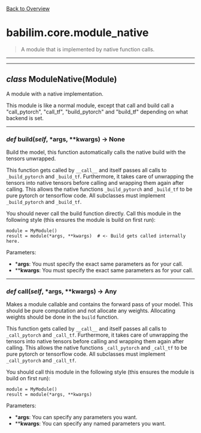 [Back to Overview](../../README.md)

# babilim.core.module_native

> A module that is implemented by native function calls.

---
---
## *class* **ModuleNative**(Module)

A module with a native implementation.

This module is like a normal module, except that call and build call a "call_pytorch", "call_tf", "build_pytorch" and "build_tf" depending on what backend is set.


---
### *def* **build**(*self*, *args, **kwargs) -> None

Build the model, this function automatically calls the native build with the tensors unwrapped.

This function gets called by `__call__` and itself passes all calls to `_build_pytorch` and `_build_tf`.
Furthermore, it takes care of unwrapping the tensors into native tensors before calling and wrapping them again after calling.
This allows the native functions `_build_pytorch` and `_build_tf` to be pure pytorch or tensorflow code.
All subclasses must implement `_build_pytorch` and `_build_tf`.

You should never call the build function directly. Call this module in the following style (this ensures the module is build on first run):
```
module = MyModule()
result = module(*args, **kwargs)  # <- Build gets called internally here.
```

Parameters:
* ***args**: You must specify the exact same parameters as for your call.
* ****kwargs**: You must specify the exact same parameters as for your call.


---
### *def* **call**(*self*, *args, **kwargs) -> Any

Makes a module callable and contains the forward pass of your model.
This should be pure computation and not allocate any weights.
Allocating weights should be done in the `build` function.

This function gets called by `__call__` and itself passes all calls to `_call_pytorch` and `_call_tf`.
Furthermore, it takes care of unwrapping the tensors into native tensors before calling and wrapping them again after calling.
This allows the native functions `_call_pytorch` and `_call_tf` to be pure pytorch or tensorflow code.
All subclasses must implement `_call_pytorch` and `_call_tf`.

You should call this module in the following style (this ensures the module is build on first run):
```
module = MyModule()
result = module(*args, **kwargs)
```

Parameters:
* ***args**: You can specify any parameters you want.
* ****kwargs**: You can specify any named parameters you want.


